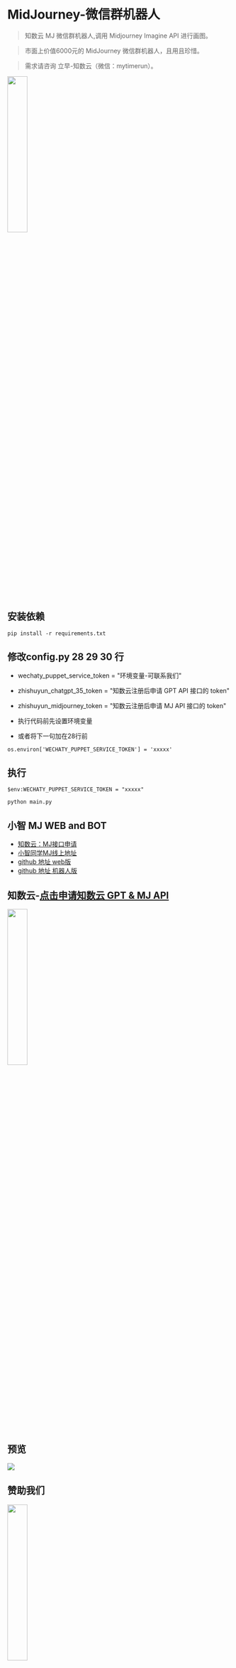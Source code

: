 # MidJourney-微信群机器人
> 知数云 MJ 微信群机器人,调用 Midjourney Imagine API 进行画图。

> 市面上价值6000元的 MidJourney 微信群机器人，且用且珍惜。

> 需求请咨询 立早-知数云（微信：mytimerun）。

<img src="https://i.postimg.cc/vBPm2zv2/code2.jpg"   width="30%">

## 安装依赖

```
pip install -r requirements.txt
```
## 修改config.py 28 29 30 行
- wechaty_puppet_service_token = "环境变量-可联系我们"
- zhishuyun_chatgpt_35_token = "知数云注册后申请 GPT API 接口的 token"
- zhishuyun_midjourney_token = "知数云注册后申请 MJ API 接口的 token"

- 执行代码前先设置环境变量
- 或者将下一句加在28行前
```
os.environ['WECHATY_PUPPET_SERVICE_TOKEN'] = 'xxxxx'
```
## 执行
```
$env:WECHATY_PUPPET_SERVICE_TOKEN = "xxxxx"
```
```
python main.py
```


## 小智 MJ WEB and BOT
- [知数云：MJ接口申请](https://auth.zhishuyun.com/auth/login?inviter_id=b01a5684-a3e4-43d6-a7c1-61105ccf9a8c&redirect=https://data.zhishuyun.com)
- [小智同学MJ线上地址](https://mj.lz300.cn/)
- [github 地址 web版](https://github.com/hbqjzx/mjxiaozhi)
- [github 地址 机器人版](https://github.com/hbqjzx/mjbot)


## 知数云-<a href="https://auth.zhishuyun.com/auth/login?inviter_id=b01a5684-a3e4-43d6-a7c1-61105ccf9a8c&redirect=https://data.zhishuyun.com">点击申请知数云 GPT & MJ API</a>
<img src="https://i.postimg.cc/h4zJZkH9/my-Zhishuyun.jpg" width="30%">

## 预览
![](https://i.postimg.cc/1zB6PDHw/2.jpg)



## 赞助我们
<img src="https://i.postimg.cc/N0q2RpN1/code.jpg"   width="30%">
